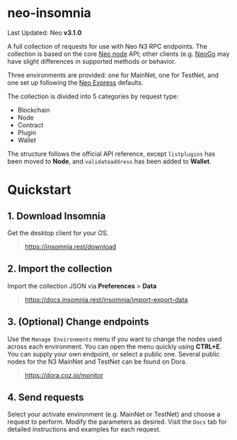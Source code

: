 # neo-insomnia

Last Updated: Neo **v3.1.0**

A full collection of requests for use with Neo N3 RPC endpoints. The collection is based on the core [Neo node](https://github.com/neo-project/neo-node) API; other clients (e.g. [NeoGo](https://github.com/nspcc-dev/neo-go/blob/master/docs/rpc.md#implementation-notices) may have slight differences in supported methods or behavior.

Three environments are provided: one for MainNet, one for TestNet, and one set up following the [Neo Express](https://github.com/neo-project/neo-express) defaults. 

The collection is divided into 5 categories by request type:

* Blockchain
* Node
* Contract
* Plugin
* Wallet

The structure follows the official API reference, except `listplugins` has been moved to **Node**, and `validateaddress` has been added to **Wallet**.

# Quickstart

## 1. Download Insomnia
Get the desktop client for your OS.
> https://insomnia.rest/download

## 2. Import the collection
Import the collection JSON via **Preferences** > **Data**
> https://docs.insomnia.rest/insomnia/import-export-data

## 3. (Optional) Change endpoints
Use the `Manage Environments` menu if you want to change the nodes used across each environment. You can open the menu quickly using **CTRL+E**. You can supply your own endpoint, or select a public one. Several public nodes for the N3 MainNet and TestNet can be found on Dora.
> https://dora.coz.io/monitor

## 4. Send requests
Select your activate environment (e.g. MainNet or TestNet) and choose a request to perform. Modify the parameters as desired. Visit the `Docs` tab for detailed instructions and examples for each request.

